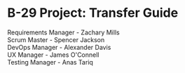 # B-29 Project: Transfer Guide

Requirements Manager - Zachary Mills<br>
Scrum Master - Spencer Jackson<br>
DevOps Manager - Alexander Davis<br>
UX Manager - James O'Connell<br>
Testing Manager - Anas Tariq<br>
